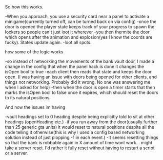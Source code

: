 #

So how this works.



-When you approach, you use a security card near a panel to activate a minigame(currently turned off, can be turned back on via config)
-once the door is opened the player state keeps track of your progress to spawn the lockers so people can't just loot it wherever
-you then thermite the door which opens after the animation and explosion(yes I know the coords are fucky). States update again.
-loot all spots.

how some of the logic works

-so instead of networking the movements of the bank vault door, I made a change in the config that when the panel hack is done it changes the isOpen bool to true
-each client then reads that state and keeps the door open. (I was having an issue with doors being opened for other clients, and things not networking. Probably did it wrong. No one was answering me when I asked for help)
-then when the door is open a timer starts that then marks the isOpen bool to false once it expires, which should reset the doors to its natural positions

And now the issues im having

-vault headings set to 0 heading despite being explicitly told to sit at other headings (openHeading etc.)
-if you run away from the door(usually further than 25 generic gta units) it would reset to natural positions despite all the code telling it otherwise(this is why I used a config based networking solution instead of just plopping -1 in each event.)
-It seems resetting things so that the bank is robbable again in X amount of time wont work... might take a server reset. I'd rather it fully reset without having to restart a script or a server.


